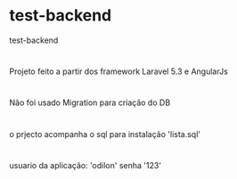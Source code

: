 # test-backend
test-backend
#
Projeto feito a partir dos framework Laravel 5.3 e AngularJs
#
Não foi usado Migration para criação do DB
#
o prjecto acompanha o sql para instalação 'lista.sql'
#
usuario da aplicação: 'odilon'
senha '123' 
